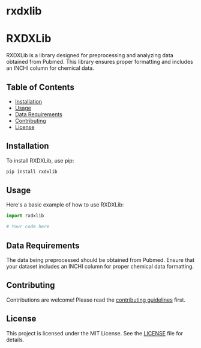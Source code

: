 # rxdxlib
# RXDXLib

RXDXLib is a library designed for preprocessing and analyzing data obtained from Pubmed. This library ensures proper formatting and includes an INCHI column for chemical data.

## Table of Contents
- [Installation](#installation)
- [Usage](#usage)
- [Data Requirements](#data-requirements)
- [Contributing](#contributing)
- [License](#license)

## Installation

To install RXDXLib, use pip:

```sh
pip install rxdxlib
```

## Usage

Here's a basic example of how to use RXDXLib:

```python
import rxdxlib

# Your code here
```

## Data Requirements

The data being preprocessed should be obtained from Pubmed. Ensure that your dataset includes an INCHI column for proper chemical data formatting.

## Contributing

Contributions are welcome! Please read the [contributing guidelines](CONTRIBUTING.md) first.

## License

This project is licensed under the MIT License. See the [LICENSE](LICENSE) file for details.